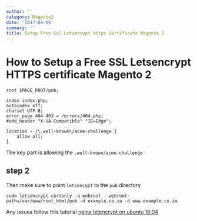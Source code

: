 ```yaml
---
author: ''
category: Magento2
date: '2017-04-08'
summary: ''
title: Setup Free Ssl Letsencypt Https Certificate Magento 2
---
```

# How to Setup a Free SSL Letsencrypt HTTPS certificate Magento 2

    root $MAGE_ROOT/pub;

    index index.php;
    autoindex off;
    charset UTF-8;
    error_page 404 403 = /errors/404.php;
    #add_header "X-UA-Compatible" "IE=Edge";

    location ~ /\.well-known\/acme-challenge {
        allow all;
    }

The key part is allowing the `.well-known/acme-challenge`

## step 2

Then make sure to point `letsencypt` to the `pub` directory

    sudo letsencrypt certonly -a webroot --webroot-path=/var/www/root_html/pub -d example.co.za -d www.example.co.za

Any issues follow this tutorial [nginx letencrypt on ubuntu 16.04](https://www.digitalocean.com/community/tutorials/how-to-secure-nginx-with-let-s-encrypt-on-ubuntu-16-04)
